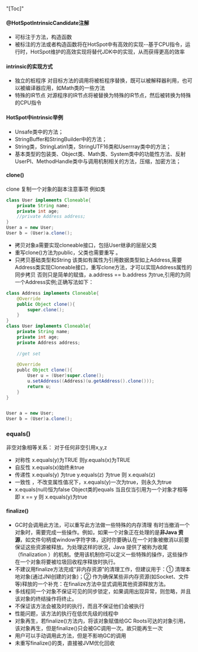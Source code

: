 "[Toc]"
#### @HotSpotIntrinsicCandidate注解
* 可标注于方法，构造函数
* 被标注的方法或者构造函数将在HotSpot中有高效的实现--基于CPU指令，运行时，HotSpot维护的高效实现将替代JDK中的实现，从而获得更高的效率
#### intrinsic的实现方式
* 独立的桩程序 对目标方法的调用将被桩程序替换，既可以被解释器利用，也可以被编译器应用，如Math类的一些方法
* 特殊的IR节点 对源程序的IR节点将被替换为特殊的IR节点，然后被转换为特殊的CPU指令
#### HotSpot中intrinsic举例

* Unsafe类中的方法；
* StringBuffer和StringBuilder中的方法；
* String类，StringLatin1类，StringUTF16类和Userrray类中的方法；
* 基本类型的包装类、Object类、Math类、System类中的功能性方法、反射UserPI、MethodHandle类中与调用机制相关的方法，压缩，加密方法；

#### clone()
clone 复制一个对象的副本注意事项
例如类
```java
class User implements Cloneable{
	private String name;
	private int age;
	//private Address address; 
}
User a = new User;
User b = (User)a.clone();
```
* 拷贝对象a需要实现cloneable接口，包括User继承的层层父类
* 重写clone()方法为public，父类也需要重写 。
* 只拷贝基础类型和String 该类如有属性为引用数据类型如上Address,需要Address类实现Cloneable接口，重写clone方法，才可以实现Address属性的同步拷贝 否则只是简单的赋值，a.address == b.address 为true,引用的为同一个Address实例;正确写法如下：

```java
class Address implements Cloneable{
	@Override
	public Object clone(){
		super.clone();
	}
}
class User implements Cloneable{
	private String name;
	private int age;
	private Address address;
	
	//get set
	
	@Override
	publc Object clone(){
		User u = (User)super.clone();
		u.setAddress((Address)(u.getAddress().clone()));
		return u;
	}
}


User a = new User;
User b = (User)a.clone();
```
### equals()
非空对象相等关系：
对于任何非空引用x,y,z
* 对称性 x.equals(y)为TRUE  则y.equals(x)为TRUE
* 自反性 x.equals(x)始终未true
* 传递性 x.equals(y) 为true y.equals(z) 为true 则 x.equals(z)
* 一致性 ，不改变属性值况下，x.equals(y)一次为true，则永久为true
* x.equals(null)恒为false
Object类的equals 当且仅当引用为一个对象才相等即 x == y 则 x.equals(y)为true


#### finalize()
* GC时会调用此方法，可以重写此方法做一些特殊的内存清理
     有时当撤消一个对象时，需要完成一些操作。例如，如果一个对象正在处理的是**非Java 资源**，如文件句柄或window字符字体，这时你要确认在一个对象被撤消以前要保证这些资源被释放。为处理这样的状况，Java 提供了被称为收尾（finalization ）的机制。使用该机制你可以定义一些特殊的操作，这些操作在一个对象将要被垃圾回收程序释放时执行。
* 不建议用finalize方法完成“非内存资源”的清理工作，但建议用于：① 清理本地对象(通过JNI创建的对象)；② 作为确保某些非内存资源(如Socket、文件等)释放的一个补充：在finalize方法中显式调用其他资源释放方法。
* 多线程同一个对象不保证可见的同步锁定，如果调用出现异常，则忽略，并且该对象的终结操作将终止。
* 不保证该方法会被及时的执行，而且不保证他们会被执行
* 性能问题，该方法的执行在低优先级的线程中
* 对象再生，若finalize()方法内，将该对象赋值给GC Roots可达的对象引用，该对象再生，但是finalize()只会被GC调用一次。故只能再生一次
* 用户可以手动调用此方法，但是不影响GC的调用
* 未重写finalize()的类，直接被JVM优化回收









